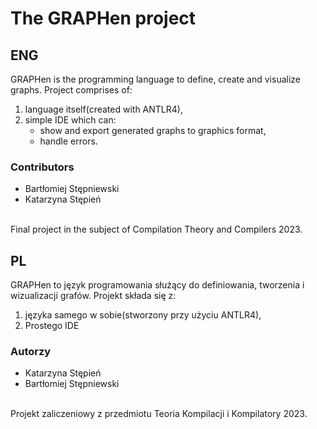 # The GRAPHen project

## ENG

GRAPHen is the programming language to define, create and visualize graphs. Project comprises of:
1. language itself(created with ANTLR4),
2. simple IDE which can:
   - show and export generated graphs to graphics format,
   - handle errors.

### Contributors
* Bartłomiej Stępniewski<br>
* Katarzyna Stępień

<br>
Final project in the subject of Compilation Theory and Compilers 2023.

## PL
GRAPHen to język programowania służący do definiowania, tworzenia i wizualizacji grafów. Projekt składa się z:
1. języka samego w sobie(stworzony przy użyciu ANTLR4),
2. Prostego IDE

### Autorzy
* Katarzyna Stępień
* Bartłomiej Stępniewski

<br>
Projekt zaliczeniowy z przedmiotu Teoria Kompilacji i Kompilatory 2023.


